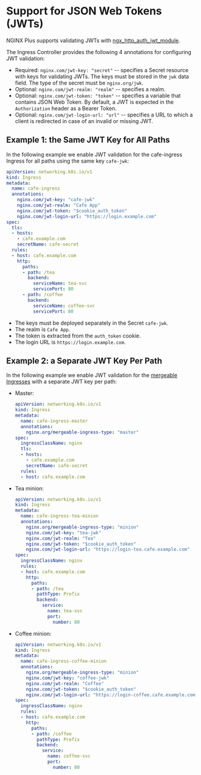 # Support for JSON Web Tokens (JWTs)

NGINX Plus supports validating JWTs with
[ngx_http_auth_jwt_module](https://nginx.org/en/docs/http/ngx_http_auth_jwt_module.html).

The Ingress Controller provides the following 4 annotations for configuring JWT validation:

- Required: ```nginx.com/jwt-key: "secret"``` -- specifies a Secret resource with keys for validating JWTs. The keys
  must be stored in the `jwk` data field. The type of the secret must be `nginx.org/jwk`.
- Optional: ```nginx.com/jwt-realm: "realm"``` -- specifies a realm.
- Optional: ```nginx.com/jwt-token: "token"``` -- specifies a variable that contains JSON Web Token. By default, a JWT
  is expected in the `Authorization` header as a Bearer Token.
- Optional: ```nginx.com/jwt-login-url: "url"``` -- specifies a URL to which a client is redirected in case of an
  invalid or missing JWT.

## Example 1: the Same JWT Key for All Paths

In the following example we enable JWT validation for the cafe-ingress Ingress for all paths using the same key
`cafe-jwk`:

```yaml
apiVersion: networking.k8s.io/v1
kind: Ingress
metadata:
  name: cafe-ingress
  annotations:
    nginx.com/jwt-key: "cafe-jwk"
    nginx.com/jwt-realm: "Cafe App"
    nginx.com/jwt-token: "$cookie_auth_token"
    nginx.com/jwt-login-url: "https://login.example.com"
spec:
  tls:
  - hosts:
    - cafe.example.com
    secretName: cafe-secret
  rules:
  - host: cafe.example.com
    http:
      paths:
      - path: /tea
        backend:
          serviceName: tea-svc
          servicePort: 80
      - path: /coffee
        backend:
          serviceName: coffee-svc
          servicePort: 80
```

- The keys must be deployed separately in the Secret `cafe-jwk`.
- The realm is  `Cafe App`.
- The token is extracted from the `auth_token` cookie.
- The login URL is `https://login.example.com`.

## Example 2: a Separate JWT Key Per Path

In the following example we enable JWT validation for the [mergeable Ingresses](../mergeable-ingress-types) with a
separate JWT key per path:

- Master:

  ```yaml
  apiVersion: networking.k8s.io/v1
  kind: Ingress
  metadata:
    name: cafe-ingress-master
    annotations:
      nginx.org/mergeable-ingress-type: "master"
  spec:
    ingressClassName: nginx
    tls:
    - hosts:
      - cafe.example.com
      secretName: cafe-secret
    rules:
    - host: cafe.example.com
  ```

- Tea minion:

  ```yaml
  apiVersion: networking.k8s.io/v1
  kind: Ingress
  metadata:
    name: cafe-ingress-tea-minion
    annotations:
      nginx.org/mergeable-ingress-type: "minion"
      nginx.com/jwt-key: "tea-jwk"
      nginx.com/jwt-realm: "Tea"
      nginx.com/jwt-token: "$cookie_auth_token"
      nginx.com/jwt-login-url: "https://login-tea.cafe.example.com"
  spec:
    ingressClassName: nginx
    rules:
    - host: cafe.example.com
      http:
        paths:
        - path: /tea
          pathType: Prefix
          backend:
            service:
              name: tea-svc
              port:
                number: 80
  ```

- Coffee minion:

  ```yaml
  apiVersion: networking.k8s.io/v1
  kind: Ingress
  metadata:
    name: cafe-ingress-coffee-minion
    annotations:
      nginx.org/mergeable-ingress-type: "minion"
      nginx.com/jwt-key: "coffee-jwk"
      nginx.com/jwt-realm: "Coffee"
      nginx.com/jwt-token: "$cookie_auth_token"
      nginx.com/jwt-login-url: "https://login-coffee.cafe.example.com"
  spec:
    ingressClassName: nginx
    rules:
    - host: cafe.example.com
      http:
        paths:
        - path: /coffee
          pathType: Prefix
          backend:
            service:
              name: coffee-svc
              port:
                number: 80
  ```
